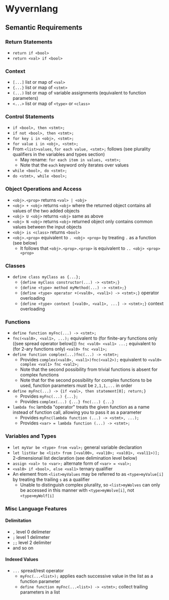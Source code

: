 # Wyvernlang

## Semantic Requirements

### Return Statements

* `return if <bool>`
* `return <val> if <bool>`

### Context

* `[...]` list or map of `<val>`
* `{...}` list or map of `<stmt>`
* `(...)` list or map of variable assignments (equivalent to function parameters)
* `<...>` list or map of `<type>` or `<class>`

### Control Statements

* `if <bool>, then <stmt>;`
* `if not <bool>, then <stmt>;`
* `for key i in <obj>, <stmt>;`
* `for value i in <obj>, <stmt>;`
* From `<list>values`, `for each value, <stmt>;` follows (see plurality qualifiers in the variables and types section)
  * May rename: `for each item in values, <stmt>;`
  * Note that the `each` keyword only iterates over values
* `while <bool>, do <stmt>;`
* `do <stmt>, while <bool>;`

### Object Operations and Access

* `<obj>.<prop>` returns `<val> | <obj>`
* `<obj> + <obj>` returns `<obj>` where the returned object contains all values of the two added objects
* `<obj> U <obj>` returns `<obj>` same as above
* `<obj> N <obj>` returns `<obj>` returned object only contains common values between the input objects
* `<obj> is <class>` returns `<bool>`
* `<obj>.<prop>` equivalent to `. <obj> <prop>` by treating `.` as a function (see below)
  * It follows that `<obj>.<prop>.<prop>` is equivalent to `.. <obj> <prop> <prop>`

### Classes

* `define class myClass as {...};`
  * `{define myClass constructor(...) -> <stmt>;}`
  * `{define <type> method myMethod(...) -> <stmt>;}`
  * `{define <type> operator +(<val0>, <val1>) -> <stmt>;}` operator overloading
  * `{define <type> context [<val0>, <val1>, ...] -> <stmt>;}` context overloading

### Functions

* `define function myFnc(...) -> <stmt>;`
* `fnc(<val0>, <val1>, ...);` equivalent to (for finite-ary functions only ((see spread operator below))) `fnc <val0> <val1> ...;` equivalent to (for 2-ary functions only) `<val0> fnc <val1>;`
* `define function complex(...)fnc(...) -> <stmt>;`
  * Provides `complex(<val0>, <val1>)fnc(<val2>);` equivalent to `<val0> complex <val1> fnc <val2>;`
  * Note that the second possibility from trivial functions is absent for complex functions
  * Note that for the second possibility for complex functions to be used, function parameters must be `2,1,1,...` in order
* `define myFnc(...) -> {if <val>, then statement[0]; return;}`
  * Provides `myFnc(...) {...};`
  * Provides `complex(...) {...} fnc(...) {...}`
* `lambda fnc` lambda "operator" treats the given function as a name instead of function call, allowing you to pass it as a parameter
  * Provides `myFnc(lambda function (...) -> <stmt>, ...);`
  * Provides `<var> = lambda function (...) -> <stmt>;`

### Variables and Types

* `let myVar be <type> from <val>;` general variable declaration
* `let listVar be <list> from [<val00>, <val10>; <val01>, <val11>)];` 2-dimensional list declaration (see delimination level below)
* `assign <val> to <var>;` alternate form of `<var> = <val>;`
* `<val0> if <bool>, else <val1>` ternary qualifier
* An element from `<list>myValues` may be referred to as `<type>myValue[i]` by treating the trailing `s` as a qualifier
  * Unable to distinguish complex plurality, so `<list>myWolves` can only be accessed in this manner with `<type>myWolve[i]`, not `<type>myWolf[i]`

### Misc Language Features

#### Delimitation

* `,` level 0 delimeter
* `;` level 1 delimeter
* `;;` level 2 delimiter
* and so on

#### Indexed Values

* `...` spread/rest operator
  * `myFnc(...<list>);` applies each successive value in the list as a function parameter
  * `define function myFnc(...<list>) -> <stmt>;` collect trailing parameters in a list
